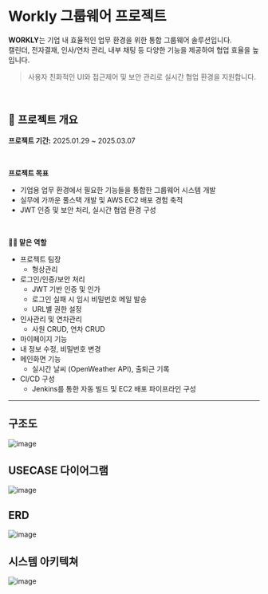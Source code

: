 # Workly 그룹웨어 프로젝트

**WORKLY**는 기업 내 효율적인 업무 환경을 위한 통합 그룹웨어 솔루션입니다.  
캘린더, 전자결재, 인사/연차 관리, 내부 채팅 등 다양한 기능을 제공하여 협업 효율을 높입니다.

> 사용자 친화적인 UI와 접근제어 및 보안 관리로 실시간 협업 환경을 지원합니다.

<br>

## 📅 프로젝트 개요

**프로젝트 기간:** 2025.01.29 ~ 2025.03.07

<br>

**프로젝트 목표**
  - 기업용 업무 환경에서 필요한 기능들을 통합한 그룹웨어 시스템 개발
  - 실무에 가까운 풀스택 개발 및 AWS EC2 배포 경험 축적
  - JWT 인증 및 보안 처리, 실시간 협업 환경 구성

<br>

**👨‍💻 맡은 역할**
  - 프로젝트 팀장
    - 형상관리
  - 로그인/인증/보안 처리
    - JWT 기반 인증 및 인가
    - 로그인 실패 시 임시 비밀번호 메일 발송
    - URL별 권한 설정
  - 인사관리 및 연차관리
    - 사원 CRUD, 연차 CRUD
  - 마이페이지 기능
   - 내 정보 수정, 비밀번호 변경
  - 메인화면 기능
    - 실시간 날씨 (OpenWeather API), 출퇴근 기록
  - CI/CD 구성
    - Jenkins를 통한 자동 빌드 및 EC2 배포 파이프라인 구성

---
<h2>구조도</h2>

![image](https://github.com/user-attachments/assets/4f3503fb-7b06-4598-8fcf-e1b438985a88)

<h2>USECASE 다이어그램</h2>

![image](https://github.com/user-attachments/assets/f1d0b98e-f2d8-458d-bfc5-84ef253e553b)

<h2>ERD</h2>

![image](https://github.com/user-attachments/assets/dd317bc0-dfc8-49a0-a5fd-8a5c10528860)

<h2>시스템 아키텍쳐</h2>

![image](https://github.com/user-attachments/assets/664fcbac-5a98-44c2-a6cb-b55a49bafbfa)
